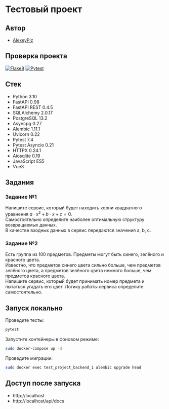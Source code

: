 # Тестовый проект
## Автор
- [AlexeyPlz](https://github.com/AlexeyPlz)
## Проверка проекта
[![Flake8](https://github.com/AlexeyPlz/Test_Project/actions/workflows/codestyle.yml/badge.svg?event=push)](https://github.com/AlexeyPlz/Test_Project/actions/workflows/codestyle.yml)
[![Pytest](https://github.com/AlexeyPlz/Test_Project/actions/workflows/test.yml/badge.svg?event=push)](https://github.com/AlexeyPlz/Test_Project/actions/workflows/test.yml)
## Стек
- Python 3.10
- FastAPI 0.98
- FastAPI REST 0.4.5
- SQLAlchemy 2.0.17
- PostgreSQL 13.2
- Asyncpg 0.27
- Alembic 1.11.1
- Uvicorn 0.22
- Pytest 7.4
- Pytest Asyncio 0.21
- HTTPX 0.24.1
- Aiosqlite 0.19
- JavaScript ES5
- Vue3
## Задания
### Задание №1
Напишите сервис, который будет находить корни квадратного уравнения $a\cdot x^2 + b\cdot x + c = 0$.  
Самостоятельно определите наиболее оптимальную структуру возвращаемых данных.  
В качестве входных данных в сервис передаются значения a, b, c.
### Задание №2
Есть группа из 100 предметов. Предметы могут быть синего, зелёного и красного цвета.  
Известно, что предметов синего цвета сильно больше, чем предметов зелёного цвета, а предметов зелёного цвета немного больше, чем предметов красного цвета.  
Напишите сервис, который будет принимать номер предмета и пытаться угадать его цвет. Логику работы сервиса определите самостоятельно.
## Запуск локально
Проведите тесты:
```bash
pytest
```
Запустите контейнеры в фоновом режиме:
```bash
sudo docker-compose up -d
```
Проведите миграции:
```bash
sudo docker exec test_project_backend_1 alembic upgrade head
```
## Доступ после запуска
- http://localhost
- http://localhost/api/docs

